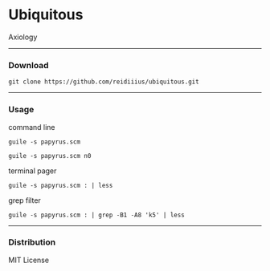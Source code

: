 # Ubiquitous
Axiology

---

### Download

    git clone https://github.com/reidiiius/ubiquitous.git

---

### Usage
command line

    guile -s papyrus.scm

    guile -s papyrus.scm n0

terminal pager

    guile -s papyrus.scm : | less

grep filter

    guile -s papyrus.scm : | grep -B1 -A8 'k5' | less

---

### Distribution
MIT License

